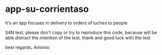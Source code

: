 # app-su-corrientaso
It's an app focuses in delivery to orders of luches to people

S4N test, please don't copy or try to reproduce this code, because will be able distract the intention of the test, thank and good luck with the test

best regards, Antonio
